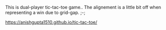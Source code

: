 This is dual-player tic-tac-toe game..
The alignement is a little bit off when representing a win due to grid-gap. ;-;

https://anishgupta1510.github.io/tic-tac-toe/
